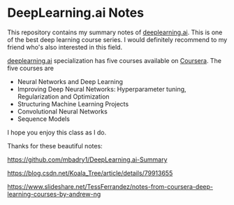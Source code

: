 # DeepLearning.ai Notes

This repository contains my summary notes of [deeplearning.ai](https://www.deeplearning.ai/). This is one of the best deep learning course series. I would definitely recommend to my friend who's also interested in this field. 

[deeplearning.ai](https://www.deeplearning.ai/) specialization has five courses available on [Coursera](https://www.coursera.org/specializations/deep-learning). The five courses are 

* Neural Networks and Deep Learning
* Improving Deep Neural Networks: Hyperparameter tuning, Regularization and Optimization
* Structuring Machine Learning Projects
* Convolutional Neural Networks
* Sequence Models

I hope you enjoy this class as I do.

Thanks for these beautiful notes:

https://github.com/mbadry1/DeepLearning.ai-Summary

https://blog.csdn.net/Koala_Tree/article/details/79913655

https://www.slideshare.net/TessFerrandez/notes-from-coursera-deep-learning-courses-by-andrew-ng

